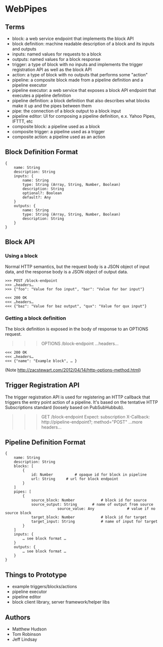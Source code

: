 # WebPipes

## Terms

- block: a web service endpoint that implements the block API
- block definition: machine readable description of a block and its inputs and outputs
- inputs: named values for requests to a block
- outputs: named values for a block response
- trigger: a type of block with no inputs and implements the trigger registration API as well as the block API
- action: a type of block with no outputs that performs some "action"
- pipeline: a composite block made from a pipeline definition and a pipeline executor
- pipeline executor: a web service that exposes a block API endpoint that executes a pipeline definition 
- pipeline definition: a block definition that also describes what blocks make it up and the pipes between them
- pipe: the connection of a block output to a block input
- pipeline editor: UI for composing a pipeline definition, e.x. Yahoo Pipes, IFTTT, etc
- composite block: a pipeline used as a block
- composite trigger: a pipeline used as a trigger
- composite action: a pipeline used as an action


## Block Definition Format

	{
	    name: String
	    description: String
	    inputs: {
	        name: String
	        type: String (Array, String, Number, Boolean)
	        description: String
	        optional?: Boolean
	        default?: Any
	    }
	    outputs: {
	        name: String
	        type: String (Array, String, Number, Boolean)
	        description: String
	    }
	}
    

## Block API

### Using a block
Normal HTTP semantics, but the request body is a JSON object of input data, and the response body is a JSON object of output data.

	>>> POST /block-endpoint
	>>> …headers…
	>>> {"foo": "Value for foo input", "bar": "Value for bar input"}

	<<< 200 OK
	<<< …headers…
	<<< {"baz": "Value for baz output", "qux": "Value for qux input"}

### Getting a block definition
The block definition is exposed in the body of response to an OPTIONS request.

>>> OPTIONS /block-endpoint
>>> …headers…

	<<< 200 OK
	<<< …headers…
	<<< {"name": "Example block", … }

(Note http://zacstewart.com/2012/04/14/http-options-method.html)

## Trigger Registration API
The trigger registration API is used for registering an HTTP callback that triggers the entry point action of a pipeline. It's based on the tentative HTTP Subscriptions standard (loosely based on PubSubHubbub).

>>> GET /block-endpoint
>>> Expect: subscription
>>> X-Callback: http://pipeline-endpoint?; method="POST"
>>> …more headers…



## Pipeline Definition Format

	{
	    name: String
	    description: String
	    blocks: [
	        {
	            id: Number			# opaque id for block in pipeline
	            url: String		# url for block endpoint
	        }
	    ]
	    pipes: [
	        {
	            source_block: Number			# block id for source
	            source_output: String		# name of output from source
							source_value: Any				# value if no source block
	            target_block: Number			# block id for target
	            target_input: String			# name of input for target
	        }
	    ]
	    inputs: {
      		… see block format …
	    }
	    outputs: {
      		… see block format …
	    }
	}


## Things to Prototype

- example triggers/blocks/actions
- pipeline executor 
- pipeline editor
- block client library, server framework/helper libs

## Authors
* Matthew Hudson
* Tom Robinson
* Jeff Lindsay